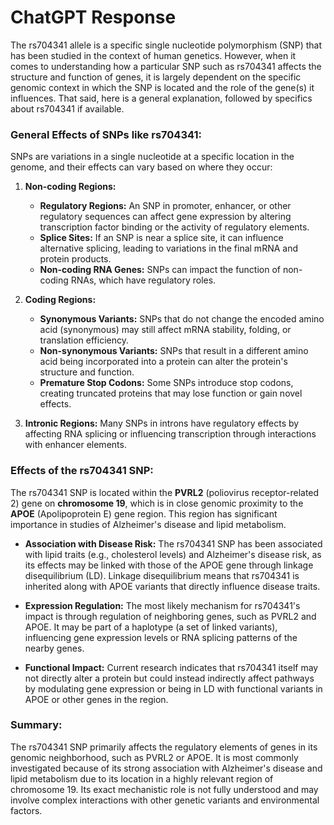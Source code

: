 # ChatGPT Response

The rs704341 allele is a specific single nucleotide polymorphism (SNP) that has been studied in the context of human genetics. However, when it comes to understanding how a particular SNP such as rs704341 affects the structure and function of genes, it is largely dependent on the specific genomic context in which the SNP is located and the role of the gene(s) it influences. That said, here is a general explanation, followed by specifics about rs704341 if available.

### General Effects of SNPs like rs704341:
SNPs are variations in a single nucleotide at a specific location in the genome, and their effects can vary based on where they occur:
1. **Non-coding Regions:**
   - **Regulatory Regions:** An SNP in promoter, enhancer, or other regulatory sequences can affect gene expression by altering transcription factor binding or the activity of regulatory elements.
   - **Splice Sites:** If an SNP is near a splice site, it can influence alternative splicing, leading to variations in the final mRNA and protein products.
   - **Non-coding RNA Genes:** SNPs can impact the function of non-coding RNAs, which have regulatory roles.

2. **Coding Regions:**
   - **Synonymous Variants:** SNPs that do not change the encoded amino acid (synonymous) may still affect mRNA stability, folding, or translation efficiency.
   - **Non-synonymous Variants:** SNPs that result in a different amino acid being incorporated into a protein can alter the protein's structure and function.
   - **Premature Stop Codons:** Some SNPs introduce stop codons, creating truncated proteins that may lose function or gain novel effects.

3. **Intronic Regions:** Many SNPs in introns have regulatory effects by affecting RNA splicing or influencing transcription through interactions with enhancer elements.

### Effects of the rs704341 SNP:
The rs704341 SNP is located within the **PVRL2** (poliovirus receptor-related 2) gene on **chromosome 19**, which is in close genomic proximity to the **APOE** (Apolipoprotein E) gene region. This region has significant importance in studies of Alzheimer's disease and lipid metabolism.

- **Association with Disease Risk:** The rs704341 SNP has been associated with lipid traits (e.g., cholesterol levels) and Alzheimer's disease risk, as its effects may be linked with those of the APOE gene through linkage disequilibrium (LD). Linkage disequilibrium means that rs704341 is inherited along with APOE variants that directly influence disease traits.
  
- **Expression Regulation:** The most likely mechanism for rs704341's impact is through regulation of neighboring genes, such as PVRL2 and APOE. It may be part of a haplotype (a set of linked variants), influencing gene expression levels or RNA splicing patterns of the nearby genes.

- **Functional Impact:** Current research indicates that rs704341 itself may not directly alter a protein but could instead indirectly affect pathways by modulating gene expression or being in LD with functional variants in APOE or other genes in the region.

### Summary:
The rs704341 SNP primarily affects the regulatory elements of genes in its genomic neighborhood, such as PVRL2 or APOE. It is most commonly investigated because of its strong association with Alzheimer's disease and lipid metabolism due to its location in a highly relevant region of chromosome 19. Its exact mechanistic role is not fully understood and may involve complex interactions with other genetic variants and environmental factors.
